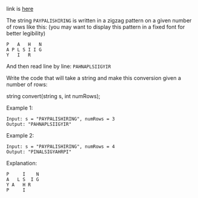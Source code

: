link is [here](https://leetcode.com/problems/zigzag-conversion/)

The string `PAYPALISHIRING` is written in a zigzag pattern on a given number of rows like this: (you may want to display this pattern in a fixed font for better legibility)


````
P   A   H   N
A P L S I I G
Y   I   R
````

And then read line by line: `PAHNAPLSIIGYIR`

Write the code that will take a string and make this conversion given a number of rows:

string convert(string s, int numRows);

Example 1:
````
Input: s = "PAYPALISHIRING", numRows = 3
Output: "PAHNAPLSIIGYIR"
````

Example 2:
````
Input: s = "PAYPALISHIRING", numRows = 4
Output: "PINALSIGYAHRPI"
````
Explanation:
````
P     I    N
A   L S  I G
Y A   H R
P     I
````